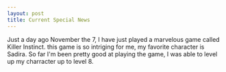 ```yaml
---
layout: post
title: Current Special News
---
```


Just a day ago  November the 7, I have just played a marvelous game called Killer Instinct. this game is so intriging for me, my favorite character is Sadira. So far I'm been pretty good at playing the game, I was able to level up my charracter up to level 8.
